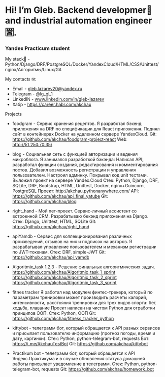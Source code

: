 # Hi! I’m Gleb. Backend developmer🐍 and industrial automation engineer🈺.
### Yandex Practicum student

My stack🔧 - Python/Django/DRF/PostgreSQL/Docker/YandexCloud/HTML/CSS/Unittest/nginx/Алгоритмы/Linux/Git.

My сontacts ✉:
- Email - gleb.lazarev20@yandex.ru 
- Telegram - @lg_gl_1
- LinkedIN - www.linkedin.com/in/gleb-lazarev
- Хабр - https://career.habr.com/akchau

Projects
- foodgram - Сервис хранения рецептов.
Я разработал бэкенд приложения на DRF по спецификации для React приложения. Поднял сайт
в контейнерах Docker на удаленном сервере YandexCloud.
Git: https://github.com/akchau/foodgram-project-react
Web: http://51.250.70.35/

- blog - Социальная сеть с функцией авторизации и ведения микроблога.
Я занимался разработкой бэкэнда:
Написал API, разработал функции создания, редактирования и комментирования постов. Добавил возможность регистрации и управления пользователем. Настроил админку. Покрывал код unit тестами.
Выложил проект на сервере Yandex.Cloud
Стек: Python, Django, DRF, SQLite, DRF, Bootstrap, HTML, Unittest, Docker, nginx+Guincorn, PostgreSQL
Проект: http://akchau.pythonanywhere.com/
API: https://github.com/akchau/api_final_yatube
Git: https://github.com/akchau/blog

- right_hand - Мой пет-проект. Сервис-личный ассистент со встроенной CRM. Разрабатываю бекэнд приложения на Django.
Стек: Django, Unittest, HTML, SQLite
Git: https://github.com/akchau/right_hand

- apiYamdb - Сервис для коллекционирования различных произведений, отзывов на них и подписок на авторов.
Я разрабатывал управление пользователем и механизм регистрации по JWT-токенам.
Стек: DRF, simple-JWT
Git: https://github.com/akchau/api_yamdb

- Algoritmix_task 1,2,3 - Решение финальных алгоритмических задач.
https://github.com/akchau/Algoritmix_task_1_sprint
https://github.com/akchau/Algoritmix_task_2_sprint
https://github.com/akchau/Algoritmix_task_3_sprint

- fitnes tracker
Я работал над модулем финтес-трекера, который по параметрам тренировки может производить расчеты калорий, интенсивности, расстояния тренировки для трех видов спорта: бег, ходьба, плавание
Проект написан на чистом Python для отработки принципов ООП.
Стек: Python, ООП
Git: https://github.com/akchau/fitness_tracker_python

- kittybot - телеграмм бот, который обращается к API разных сервисов и присылает пользователю информацию (прогноз погоды, время и дату, картинки).
Стек: Python, python-telegram-bot, requests
Бот: https://t.me/AkchauTestBot
Git: https://github.com/akchau/kittybot


- Practikum bot - телеграмм бот, который обращается к API Яндекс.Практикума и в случае обновления статуса домашней работы присылает уведомление в телеграмм.
Стек: Python, python-telegram-bot, requests
Git: https://github.com/akchau/homework_bot
